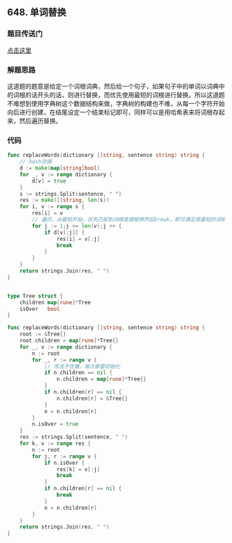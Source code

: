 ## 648. 单词替换

### 题目传送门

[点击这里](https://leetcode.cn/problems/replace-words/)

### 解题思路

这道题的题意是给定一个词根词典，然后给一个句子，如果句子中的单词以词典中的词根的话开头的话，则进行替换，而优先使用最短的词根进行替换。所以这道题不难想到使用字典树这个数据结构来做，字典树的构建也不难，从每一个字符开始向后进行创建，在结尾设定一个结束标记即可，同样可以是用哈希表来将词根存起来，然后遍历替换。

### 代码

```go
func replaceWords(dictionary []string, sentence string) string {
    // hash存储
    d := make(map[string]bool)
    for _, v := range dictionary {
        d[v] = true
    }
    s := strings.Split(sentence, " ")
    res := make([]string, len(s))
    for i, v := range s {
        res[i] = v
        // 遍历，从最短开始，优先匹配到词根直接替换然后break，即可满足用最短的词根替换
        for j := 1;j <= len(v);j ++ {
            if d[v[:j]] {
                res[i] = v[:j]
                break
            }
        }
    }
    return strings.Join(res, " ")
}
```

```go

type Tree struct {
	children map[rune]*Tree
	isOver   bool
}

func replaceWords(dictionary []string, sentence string) string {
	root := &Tree{}
	root.children = map[rune]*Tree{}
	for _, v := range dictionary {
		n := root
		for _, r := range v {
			// 写法不优雅，每次都要初始化
			if n.children == nil {
				n.children = map[rune]*Tree{}
			}
			if n.children[r] == nil {
				n.children[r] = &Tree{}
			}
			n = n.children[r]
		}
		n.isOver = true
	}
	res := strings.Split(sentence, " ")
	for k, v := range res {
		n := root
		for j, r := range v {
			if n.isOver {
				res[k] = v[:j]
				break
			}
			if n.children[r] == nil {
				break
			}
			n = n.children[r]
		}
	}
	return strings.Join(res, " ")
}

```